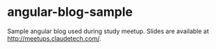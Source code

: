 # angular-blog-sample

Sample angular blog used during study meetup.
Slides are available at http://meetups.claudetech.com/.
